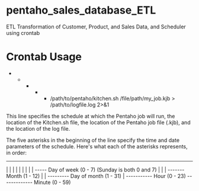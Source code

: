 # pentaho_sales_database_ETL

ETL Transformation of Customer, Product, and Sales Data,
and Scheduler using crontab

# Crontab Usage

* * * * * /path/to/pentaho/kitchen.sh /file/path/my_job.kjb > /path/to/logfile.log 2>&1

This line specifies the schedule at which the Pentaho job will run, the location of the Kitchen.sh file, the location of the Pentaho job file (.kjb), and the location of the log file.

The five asterisks in the beginning of the line specify the time and date parameters of the schedule. Here's what each of the asterisks represents, in order:

* * * * *
| | | | |
| | | | ----- Day of week (0 - 7) (Sunday is both 0 and 7)
| | | ------- Month (1 - 12)
| | --------- Day of month (1 - 31)
| ----------- Hour (0 - 23)
------------- Minute (0 - 59)
